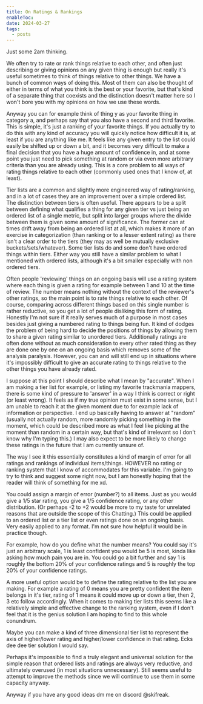```yaml
---
title: On Ratings & Rankings
enableToc: 
date: 2024-03-27
tags:
  - posts
---
```

Just some 2am thinking.

We often try to rate or rank things relative to each other, and often just describing or giving opinions on any given thing is enough but really it's useful sometimes to think of things relative to other things. We have a bunch of common ways of doing this. Most of them can also be thought of either in terms of what you think is the best or your favorite, but that's kind of a separate thing that coexists and the distinction doesn't matter here so I won't bore you with my opinions on how we use these words.

Anyway you can for example think of thing y as your favorite thing in category a, and perhaps say that you also have a second and third favorite. This is simple, it's just a ranking of your favorite things. If you actually try to do this with any kind of accuracy you will quickly notice how difficult it is, at least if you are anything like me. It feels like any given entry to the list could easily be shifted up or down a bit, and it becomes very difficult to make a final decision that you have a huge amount of confidence in, and at some point you just need to pick something at random or via even more arbitrary criteria than you are already using. This is a core problem to all ways of rating things relative to each other (commonly used ones that I know of, at least).

Tier lists are a common and slightly more engineered way of rating/ranking, and in a lot of cases they are an improvement over a simple ordered list. The distinction between tiers is often useful. There appears to be a split between defining what qualifies a thing for any given tier vs just being an ordered list of a single metric, but split into larger groups where the divide between them is given some amount of significance. The former can at times drift away from being an ordered list at all, which makes it more of an exercise in categorization (than ranking or to a lesser extent rating) as there isn't a clear order to the tiers (they may as well be mutually exclusive buckets/sets/whatever). Some tier lists do and some don't have ordered things within tiers. Either way you still have a similar problem to what I mentioned with ordered lists, although it's a bit smaller especially with non ordered tiers.

Often people 'reviewing' things on an ongoing basis will use a rating system where each thing is given a rating for example between 1 and 10 at the time of review. The number means nothing without the context of the reviewer's other ratings, so the main point is to rate things relative to each other. Of course, comparing across different things based on this single number is rather reductive, so you get a lot of people disliking this form of rating. Honestly I'm not sure if it really serves much of a purpose in most cases besides just giving a numbered rating to things being fun. It kind of dodges the problem of being hard to decide the positions of things by allowing them to share a given rating similar to unordered tiers. Additionally ratings are often done without as much consideration to every other rated thing as they are done one by one on an ongoing basis which removes some of the analysis paralysis. However, you can and will still end up in situations where it's impossibly difficult to give an accurate rating to things relative to the other things you have already rated.

I suppose at this point I should describe what I mean by "accurate". When I am making a tier list for example, or listing my favorite trackmania mappers, there is some kind of pressure to 'answer' in a way I think is correct or right (or least wrong). It feels as if my true opinion must exist in some sense, but I am unable to reach it at the given moment due to for example lack of information or perspective. I end up basically having to answer at "random" (usually not actually random, more randomly picking something in the moment, which could be described more as what I feel like picking at the moment than random in a certain way, but that's kind of irrelevant so I don't know why I'm typing this.) I may also expect to be more likely to change these ratings in the future that I am currently unsure of.

The way I see it this essentially constitutes a kind of margin of error for all ratings and rankings of individual items/things. HOWEVER no rating or ranking system that I know of accommodates for this variable. I'm going to try to think and suggest some right now, but I am honestly hoping that the reader will think of something for me xd.

You could assign a margin of error (number?) to all items. Just as you would give a 1/5 star rating, you give a 1/5 confidence rating, or any other distribution. (Or perhaps -2 to +2 would be more to my taste for unrelated reasons that are outside the scope of this Chatting.) This could be applied to an ordered list or a tier list or even ratings done on an ongoing basis. Very easily applied to any format. I'm not sure how helpful it would be in practice though.

For example, how do you define what the number means? You could say it's just an arbitrary scale, 1 is least confident you would be 5 is most, kinda like asking how much pain you are in. You could go a bit further and say 1 is roughly the bottom 20% of your confidence ratings and 5 is roughly the top 20% of your confidence ratings.

A more useful option would be to define the rating relative to the list you are making. For example a rating of 0 means you are pretty confident the item belongs in it's tier, rating of 1 means it could move up or down a tier, then 2, 3 etc follow accordingly. When it comes to making tier lists this seems like a relatively simple and effective change to the ranking system, even if I don't feel that it is the genius solution I am hoping to find to this whole conundrum.

Maybe you can make a kind of three dimensional tier list to represent the axis of higher/lower rating and higher/lower confidence in that rating. Ecks dee dee tier solution I would say.

Perhaps it's impossible to find a truly elegant and universal solution for the simple reason that ordered lists and ratings are always very reductive, and ultimately overused (in most situations unnecessary). Still seems useful to attempt to improve the methods since we will continue to use them in some capacity anyway. 

Anyway if you have any good ideas dm me on discord @skifreak.